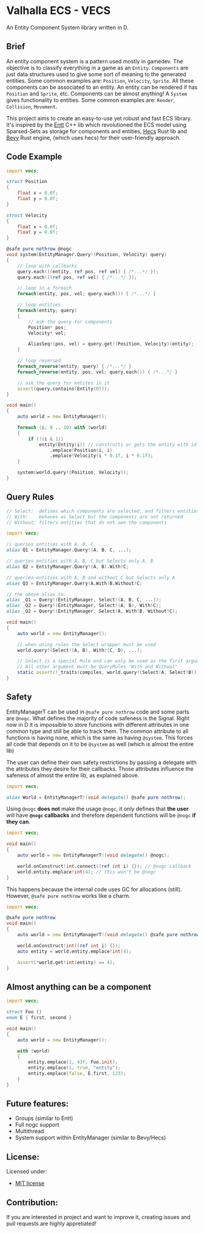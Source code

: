 # Valhalla ECS - VECS
An Entity Component System library written in D.

## Brief
An entity component system is a pattern used mostly in gamedev. The objective is
to classify everything in a game as an `Entity`. `Components` are just data
structures used to give some sort of meaning to the generated entities. Some
common examples are: `Position`, `Velocity`, `Sprite`. All these components can
be associated to an entity. An entity can be rendered if has `Position` and
`Sprite`, etc. Components can be almost anything! A `System` gives functionality
to entities. Some common examples are: `Render`, `Collision`, `Movement`.

This project aims to create an easy-to-use yet robust and fast ECS library. It's
inspired by the [Entt](https://github.com/skypjack/entt) C++ lib which
revolutioned the ECS model using Sparsed-Sets as storage for components and entities,
[Hecs](https://github.com/Ralith/hecs) Rust lib and
[Bevy](https://github.com/bevyengine/bevy) Rust engine, (which uses hecs) for
their user-friendly approach.

## Code Example
```d
import vecs;

struct Position
{
	float x = 0.0f;
	float y = 0.0f;
}

struct Velocity
{
	float x = 0.0f;
	float y = 0.0f;
}

@safe pure nothrow @nogc
void system(EntityManager.Query!(Position, Velocity) query)
{
	// loop with callbacks
	query.each!((entity, ref pos, ref vel) { /*...*/ });
	query.each!((ref pos, ref vel) { /*...*/ });

	// loop in a foreach
	foreach(entity, pos, vel; query.each()) { /*...*/ }

	// loop entities
	foreach(entity; query)
	{
		// ask the query for components
		Position* pos;
		Velocity* vel;

		AliasSeq!(pos, vel) = query.get!(Position, Velocity)(entity);
	}

	// loop reversed
	foreach_reverse(entity; query) { /*...*/ }
	foreach_reverse(entity, pos, vel; query.each()) { /*...*/ }

	// ask the query for entites in it
	assert(query.contains(Entity(0)));
}

void main()
{
	auto world = new EntityManager();

	foreach (i; 0 .. 10) with (world)
	{
		if (!(i & 1))
			entity(Entity(i)) // constructs or gets the entity with id 'i'
				.emplace!Position(i, i)
				.emplace!Velocity(i * 0.1f, i * 0.1f);
	}

	system(world.query!(Position, Velocity));
}
```

## Query Rules
```d
// Select:  defines which components are selected, and filters entities that own them
// With:    behaves as Select but the components are not returned
// Without: filters entities that do not own the components

import vecs;

// queries entities with A, B, C, ...
alias Q1 = EntityManager.Query!(A, B, C, ...);

// queries entities with A, B, C but Selects only A, B
alias Q2 = EntityManager.Query!(A, B).With!C;

// queries entities with A, B and without C but Selects only A
alias Q3 = EntityManager.Query!A.With!B.Without!C;

// the above alias to:
alias _Q1 = Query!(EntityManager, Select!(A, B, C, ...));
alias _Q2 = Query!(EntityManager, Select!(A, B), With!C);
alias _Q2 = Query!(EntityManager, Select!A, With!B, Without!C);

void main()
{
	auto world = new EntityManager();

	// when using rules the Select wrapper must be used
	world.query!(Select!(A, B), With!(C, D), ...);

	// Select is a special Rule and can only be used as the first argument
	// All other argument must be QueryRules 'With and Without'
	static assert(!_traits(compiles, world.query!(Select!A, Select!B)));
}
```

## Safety
EntityManagerT can be used in `@safe pure nothrow` code and some parts are
`@nogc`. What defines the majority of code safeness is the Signal. Right now
in D it is impossible to store functions with different attributes in one common
type and still be able to track them. The common attribute to all functions is
having none, which is the same as having `@system`. This forces all code that
depends on it to be `@system` as well (which is almost the entire lib)

The user can define their own safety restrictions by passing a delegate with the
attributes they desire for their callbacks. Those attributes influence the
safeness of almost the entire lib, as explained above.
```d
import vecs;

alias World = EntityManagerT!(void delegate() @safe pure nothrow);
```

Using `@nogc` **does not** make the usage `@nogc`, it only defines that **the
user** will have **`@nogc` callbacks** and therefore dependent functions will be
`@nogc` **if they can**.
```d
import vecs;

void main()
{
	auto world = new EntityManagerT!(void delegate() @nogc);

	world.onConstruct!int.connect((ref int i) {}); // @nogc callback
	world.entity.emplace!int(4); // this won't be @nogc
}
```

This happens because the internal code uses GC for allocations (still). However,
`@safe pure nothrow` works like a charm.
```d
import vecs;

@safe pure nothrow
void main()
{
	auto world = new EntityManagerT!(void delegate() @safe pure nothrow);

	world.onConstruct!int((ref int i) {});
	auto entity = world.entity.emplace!int(4);

	assert(*world.get!int(entity) == 4);
}
```

## Almost anything can be a component
```d
import vecs;

struct Foo {}
enum E { first, second }

void main()
{
	auto world = new EntityManager();

	with (world)
	{
		entity.emplace(1, 43f, Foo.init);
		entity.emplace(1, true, "entity");
		entity.emplace(false, E.first, 123);
	}
}
```

## Future features:
* Groups (similar to Entt)
* Full nogc support
* Multithread
* System support within EntityManager (similar to Bevy/Hecs)

## License:
Licensed under:
* [MIT license](https://github.com/ValhalaLib/valhala_ecs/blob/master/LICENSE)

## Contribution:
If you are interested in project and want to improve it, creating issues and
pull requests are highly appretiated!
